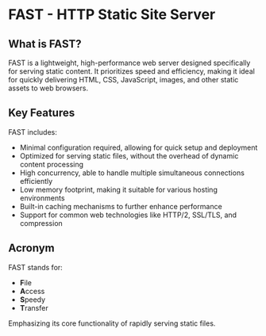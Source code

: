 # FAST - HTTP Static Site Server

## What is FAST?

FAST is a lightweight, high-performance web server designed specifically for serving static content. It prioritizes speed and efficiency, making it ideal for quickly delivering HTML, CSS, JavaScript, images, and other static assets to web browsers.

## Key Features

FAST includes:

- Minimal configuration required, allowing for quick setup and deployment
- Optimized for serving static files, without the overhead of dynamic content processing
- High concurrency, able to handle multiple simultaneous connections efficiently
- Low memory footprint, making it suitable for various hosting environments
- Built-in caching mechanisms to further enhance performance
- Support for common web technologies like HTTP/2, SSL/TLS, and compression

## Acronym

FAST stands for:

- **F**ile
- **A**ccess
- **S**peedy
- **T**ransfer

Emphasizing its core functionality of rapidly serving static files.
